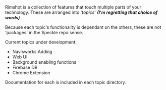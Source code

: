 Rimshot is a collection of features that touch multiple parts of your technology. These are arranged into '*topics*' ***(I'm regretting that choice of words)***

Because each topic's functionality is dependant on the others, these are not 'packages' in the Speckle repo sense.

Current topics under development:

* Navisworks Adding
* Web UI
* Background enabling functions
* Firebase DB
* Chrome Extension

Documentation for each is included in each topic directory.

